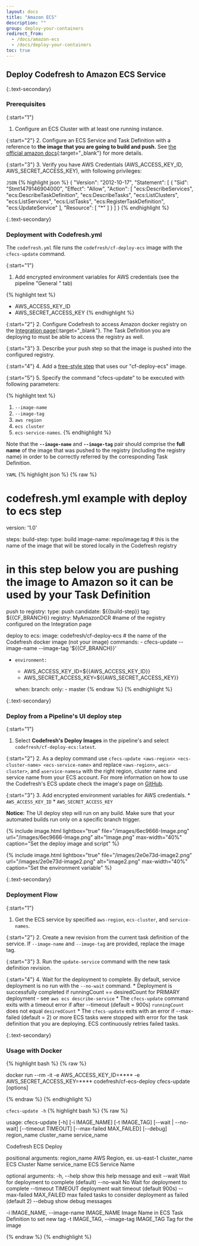 ```yaml
---
layout: docs
title: "Amazon ECS"
description: ""
group: deploy-your-containers
redirect_from:
  - /docs/amazon-ecs
  - /docs/deploy-your-containers
toc: true
---
```

## Deploy Codefresh to Amazon ECS Service

{:.text-secondary}
### Prerequisites

{:start="1"}
1. Configure an ECS Cluster with at least one running instance.

{:start="2"}
2. Configure an ECS Service and Task Definition with a reference to **the image that you are going to build and push.** See [the official amazon docs](http://docs.aws.amazon.com/AmazonECS/latest/developerguide/Welcome.html){:target="_blank"} for more details.

{:start="3"}
3. Verify you have AWS Credentials (AWS_ACCESS_KEY_ID, AWS_SECRET_ACCESS_KEY), with following privileges:

  `JSON`
{% highlight json %}
{
  "Version": "2012-10-17",
  "Statement": [
    {
      "Sid": "Stmt1479146904000",
      "Effect": "Allow",
      "Action": [
        "ecs:DescribeServices",
        "ecs:DescribeTaskDefinition",
        "ecs:DescribeTasks",
        "ecs:ListClusters",
        "ecs:ListServices",
        "ecs:ListTasks",
        "ecs:RegisterTaskDefinition",
        "ecs:UpdateService"
      ],
      "Resource": [
        "*"
      ]
    }
  ]
}
{% endhighlight %}

{:.text-secondary}
### Deployment with Codefresh.yml
The ```codefresh.yml``` file runs the ```codefresh/cf-deploy-ecs``` image with the ```cfecs-update``` command.

{:start="1"}
1. Add encrypted environment variables for AWS credentials (see the pipeline "General " tab)

{% highlight text %}
   - AWS_ACCESS_KEY_ID
   - AWS_SECRET_ACCESS_KEY 
{% endhighlight %}
         
{:start="2"}
2. Configure Codefresh to access Amazon docker registry on the [Integration page](https://g.codefresh.io/account/integration/registry){:target="_blank"}. The Task Definition you are deploying to must be able to access the registry as well.

{:start="3"}
3. Describe your push step so that the image is pushed into the configured registry.

{:start="4"}
4. Add a [free-style step](https://docs.codefresh.io/docs/freestyle) that uses our "cf-deploy-ecs" image.

{:start="5"}
5. Specify the command "cfecs-update" to be executed with following parameters:

{% highlight text %}
   1) `--image-name`
   2) `--image-tag`
   3) `aws region`
   4) `ecs cluster`
   5) `ecs-service-names`. 
{% endhighlight %}
         
Note that the **`--image-name`** and **`--image-tag`** pair should comprise the **full name** of the image that was pushed to the registry (including the registry name) in order to be correctly referred by the corresponding Task Definition.

  `YAML`
{% highlight json %}
{% raw %}
# codefresh.yml example with deploy to ecs step
version: '1.0'

steps:
  build-step:
    type: build
    image-name: repo/image:tag  # this is the name of the image that will be stored locally in the Codefresh registry

  # in this step below you are pushing the image to Amazon so it can be used by your Task Definition
 
 push to registry: 
    type: push
    candidate: ${{build-step}}
    tag: ${{CF_BRANCH}}
    registry: MyAmazonDCR   #name of the registry configured on the Integration page

 deploy to ecs:
    image: codefresh/cf-deploy-ecs    # the name of the Codefresh docker image (not your image)
    commands:
      - cfecs-update --image-name <image-fullname-without-tag> --image-tag '${{CF_BRANCH}}' <aws-region> <ecs-cluster-name> <ecs-service-name>
  *     environment:
      - AWS_ACCESS_KEY_ID=${{AWS_ACCESS_KEY_ID}}
      - AWS_SECRET_ACCESS_KEY=${{AWS_SECRET_ACCESS_KEY}}

    when:
      branch:
        only:
          - master
{% endraw %}
{% endhighlight %}

{:.text-secondary}
### Deploy from a Pipeline's UI deploy step

{:start="1"}
1. Select **Codefresh's Deploy Images** in the pipeline's and select `codefresh/cf-deploy-ecs:latest`.

{:start="2"}
2. As a deploy command use `cfecs-update <aws-region> <ecs-cluster-name> <ecs-service-name>` and replace `<aws-region>`, `≤ecs-cluster>`, and `≤service-names≥` with the right region, cluster name and service name from your ECS account.
For more information on how to use the Codefresh's ECS update check the image's page on [GitHub](https://github.com/codefresh-io/cf-deploy-ecs).

{:start="3"}
3.  Add encrypted environment variables for AWS credentials.
     * `AWS_ACCESS_KEY_ID`
     * `AWS_SECRET_ACCESS_KEY` 

**Notice:** The UI deploy step will run on any build. Make sure that your automated builds run only on a specific branch trigger.

{% include 
image.html 
lightbox="true" 
file="/images/6ec9666-Image.png" 
url="/images/6ec9666-Image.png"
alt="Image.png" 
max-width="40%"
caption="Set the deploy image and script"
%}

{% include 
image.html 
lightbox="true" 
file="/images/2e0e73d-image2.png" 
url="/images/2e0e73d-image2.png"
alt="image2.png" 
max-width="40%"
caption="Set the environment variable"
%}

{:.text-secondary}
### Deployment Flow

{:start="1"}
1. Get the ECS service by specified `aws-region`, `ecs-cluster`, and `service-names`.

{:start="2"}
2. Create a new revision from the current task definition of the service. If `--image-name` and `--image-tag` are provided, replace the image tag.

{:start="3"}
3. Run the `update-service` command with the new task definition revision.

{:start="4"}
4. Wait for the deployment to complete. 
   By default, service deployment is no run with the `--no-wait` command.
    * Deployment is successfully completed if runningCount == desiredCount for PRIMARY deployment - see `aws ecs describe-service`
    * The `cfecs-update` command exits with a timeout error if after --timeout (default = 900s) `runningCount` does not equal `desiredCount`
    * The `cfecs-update` exits with an error if --max-failed (default = 2) or more ECS tasks were stopped with error for the task definition that you are deploying.
      ECS continuously retries failed tasks.

{:.text-secondary}
### Usage with Docker

{% highlight bash %}
{% raw %}

docker run --rm -it -e AWS_ACCESS_KEY_ID=**** -e AWS_SECRET_ACCESS_KEY=**** codefresh/cf-ecs-deploy cfecs-update [options] <aws-region> <ecs-cluster-name> <ecs-service-name>

{% endraw %}
{% endhighlight %}


  `cfecs-update -h`
{% highlight bash %}
{% raw %}


usage: cfecs-update [-h] [-i IMAGE_NAME] [-t IMAGE_TAG] [--wait | --no-wait]
                    [--timeout TIMEOUT] [--max-failed MAX_FAILED] [--debug]
                    region_name cluster_name service_name

Codefresh ECS Deploy

positional arguments:
  region_name           AWS Region, ex. us-east-1
  cluster_name          ECS Cluster Name
  service_name          ECS Service Name

optional arguments:
  -h, --help            show this help message and exit
  --wait                Wait for deployment to complete (default)
  --no-wait             No Wait for deployment to complete
  --timeout TIMEOUT     deployment wait timeout (default 900s)
  --max-failed MAX_FAILED
                        max failed tasks to consider deployment as failed
                        (default 2)
  --debug               show debug messages

  -i IMAGE_NAME, --image-name IMAGE_NAME
                        Image Name in ECS Task Definition to set new tag
  -t IMAGE_TAG, --image-tag IMAGE_TAG
                        Tag for the image

{% endraw %}
{% endhighlight %}

